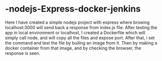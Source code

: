 # -nodejs-Express-docker-jenkins

Here I have created a simple nodejs project with express where browing localhost:3000 will send back a response from index.js file. After testing the app in local environment or localhost, I created a Dockerfile which will simply call node, and will copy all the files and expose port.
After that, i set the command and test the file by builing an image from it. Then by making a docker container from that image, and by checking the browser, the response is seen.

